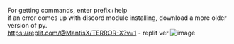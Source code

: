 For getting commands, enter prefix+help<br>if an error comes up with discord module installing, download a more older version of py.<br>
https://replit.com/@MantisX/TERROR-X?v=1 - replit ver
![image](https://user-images.githubusercontent.com/118932298/205188369-3e49e49f-0323-4909-a39f-7fcfc95308bc.png)
